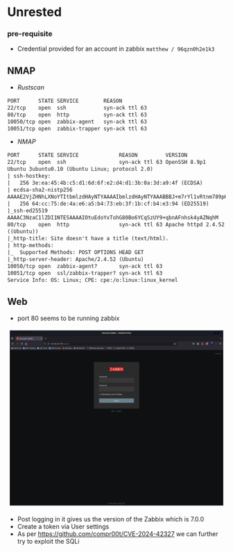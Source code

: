 # Unrested

### pre-requisite

* Credential provided for an account in zabbix  `matthew / 96qzn0h2e1k3`

## NMAP

* *Rustscan*

```console
PORT      STATE SERVICE        REASON
22/tcp    open  ssh            syn-ack ttl 63
80/tcp    open  http           syn-ack ttl 63
10050/tcp open  zabbix-agent   syn-ack ttl 63
10051/tcp open  zabbix-trapper syn-ack ttl 63
```

* *NMAP*

```console
PORT      STATE SERVICE             REASON         VERSION
22/tcp    open  ssh                 syn-ack ttl 63 OpenSSH 8.9p1 Ubuntu 3ubuntu0.10 (Ubuntu Linux; protocol 2.0)
| ssh-hostkey: 
|   256 3e:ea:45:4b:c5:d1:6d:6f:e2:d4:d1:3b:0a:3d:a9:4f (ECDSA)
| ecdsa-sha2-nistp256 AAAAE2VjZHNhLXNoYTItbmlzdHAyNTYAAAAIbmlzdHAyNTYAAABBBJ+m7rYl1vRtnm789pH3IRhxI4CNCANVj+N5kovboNzcw9vHsBwvPX3KYA3cxGbKiA0VqbKRpOHnpsMuHEXEVJc=
|   256 64:cc:75:de:4a:e6:a5:b4:73:eb:3f:1b:cf:b4:e3:94 (ED25519)
|_ssh-ed25519 AAAAC3NzaC1lZDI1NTE5AAAAIOtuEdoYxTohG80Bo6YCqSzUY9+qbnAFnhsk4yAZNqhM
80/tcp    open  http                syn-ack ttl 63 Apache httpd 2.4.52 ((Ubuntu))
|_http-title: Site doesn't have a title (text/html).
| http-methods: 
|_  Supported Methods: POST OPTIONS HEAD GET
|_http-server-header: Apache/2.4.52 (Ubuntu)
10050/tcp open  zabbix-agent?       syn-ack ttl 63
10051/tcp open  ssl/zabbix-trapper? syn-ack ttl 63
Service Info: OS: Linux; CPE: cpe:/o:linux:linux_kernel
```

## Web

* port 80 seems to be running zabbix

![zabbix](/HTB/Machines/images/unrested-web.png)
* Post logging in it gives us the version of the Zabbix which is 7.0.0
* Create a token via User settings
* As per https://github.com/compr00t/CVE-2024-42327 we can further try to exploit the SQLi